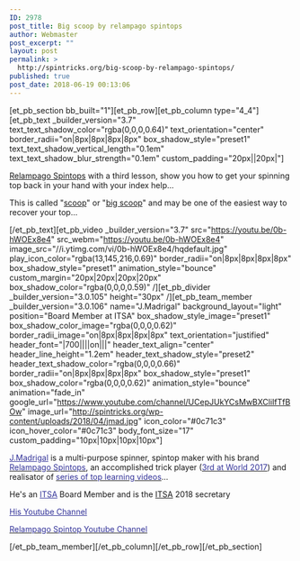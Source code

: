 ```yaml
---
ID: 2978
post_title: Big scoop by relampago spintops
author: Webmaster
post_excerpt: ""
layout: post
permalink: >
  http://spintricks.org/big-scoop-by-relampago-spintops/
published: true
post_date: 2018-06-19 00:13:06
---
```

[et_pb_section bb_built="1"][et_pb_row][et_pb_column type="4_4"][et_pb_text _builder_version="3.7" text_text_shadow_color="rgba(0,0,0,0.64)" text_orientation="center" border_radii="on|8px|8px|8px|8px" box_shadow_style="preset1" text_text_shadow_vertical_length="0.1em" text_text_shadow_blur_strength="0.1em" custom_padding="20px||20px|"]

<a href="/category/other/promotional/relampago/">Relampago Spintops</a> with a third lesson, show you how to get your spinning top back in your hand with your index help...

This is called "<a href="/tag/scoop">scoop</a>" or "<a href="/tag/scoop">big scoop</a>" and may be one of the easiest way to recover your top...

[/et_pb_text][et_pb_video _builder_version="3.7" src="https://youtu.be/0b-hWOEx8e4" src_webm="https://youtu.be/0b-hWOEx8e4" image_src="//i.ytimg.com/vi/0b-hWOEx8e4/hqdefault.jpg" play_icon_color="rgba(13,145,216,0.69)" border_radii="on|8px|8px|8px|8px" box_shadow_style="preset1" animation_style="bounce" custom_margin="20px|20px|20px|20px" box_shadow_color="rgba(0,0,0,0.59)" /][et_pb_divider _builder_version="3.0.105" height="30px" /][et_pb_team_member _builder_version="3.0.106" name="J.Madrigal" background_layout="light" position="Board Member at ITSA" box_shadow_style_image="preset1" box_shadow_color_image="rgba(0,0,0,0.62)" border_radii_image="on|8px|8px|8px|8px" text_orientation="justified" header_font="|700||||on|||" header_text_align="center" header_line_height="1.2em" header_text_shadow_style="preset2" header_text_shadow_color="rgba(0,0,0,0.66)" border_radii="on|8px|8px|8px|8px" box_shadow_style="preset1" box_shadow_color="rgba(0,0,0,0.62)" animation_style="bounce" animation="fade_in" google_url="https://www.youtube.com/channel/UCepJUkYCsMwBXCliIfTfBOw" image_url="http://spintricks.org/wp-content/uploads/2018/04/jmad.jpg" icon_color="#0c71c3" icon_hover_color="#0c71c3" body_font_size="17" custom_padding="10px|10px|10px|10px"]

<span style="color: #333399;"><a style="color: #333399;" href="/category/spinners/j.madrigal">J.Madrigal</a></span> is a multi-purpose spinner, spintop maker with his brand <a href="/project/relampago-spintops"><span style="color: #333399;">Relampago Spintops</span></a>, an accomplished trick player (<a href="/jose-madrigal-3-world-contest-2017/"><span style="color: #333399;">3rd at World 2017</span></a>) and realisator of <a href="/category/spinners/relampago"><span style="color: #333399;">series of top learning videos</span></a>...

He's an <span style="color: #333399;"><a style="color: #333399;" href="http://spintricks.org/international-top-spinners-association/">ITSA</a></span> Board Member and is the <a href="http://spintricks.org/international-top-spinners-association/">ITSA</a> 2018 secretary

<span style="color: #333399;"><a style="color: #333399;" href="https://www.youtube.com/channel/UCvX-fbtbk9n4v0vmFgYdDUg">His Youtube Channel</a></span>

<a href="https://www.youtube.com/channel/UCepJUkYCsMwBXCliIfTfBOw"><span style="color: #333399;">Relampago Spintop Youtube Channel</span></a>

[/et_pb_team_member][/et_pb_column][/et_pb_row][/et_pb_section]